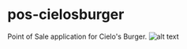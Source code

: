 # pos-cielosburger
Point of Sale application for Cielo's Burger.
![alt text](https://github.com/crissycancode/pos-cielosburger/blob/master/Screen%20Shot%202021-02-08%20at%209.54.56%20PM.png)
